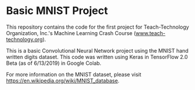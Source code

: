 # Basic MNIST Project

This repository contains the code for the first project for Teach-Technology Organization, Inc.'s Machine Learning Crash Course (www.teach-technology.org).

This is a basic Convolutional Neural Network project using the MNIST hand written digits dataset. This code was written using Keras in TensorFlow 2.0 Beta (as of 6/13/2019) in Google Colab.

For more information on the MNIST dataset, please visit https://en.wikipedia.org/wiki/MNIST_database.
